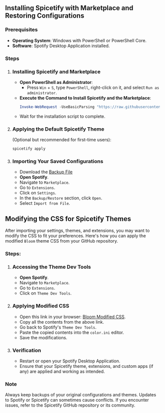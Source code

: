 ## Installing Spicetify with Marketplace and Restoring Configurations

### Prerequisites

- **Operating System**: Windows with PowerShell or PowerShell Core.
- **Software**: Spotify Desktop Application installed.

### Steps

1. ### Installing Spicetify and Marketplace

   - **Open PowerShell as Administrator**:
     - Press `Win` + `S`, type `PowerShell`, right-click on it, and select `Run as administrator`.
   - **Execute the Command to Install Spicetify and the Marketplace**:
     ```powershell
     Invoke-WebRequest -UseBasicParsing "https://raw.githubusercontent.com/spicetify/spicetify-marketplace/main/resources/install.ps1" | Invoke-Expression
     ```
   - Wait for the installation script to complete.

2. ### Applying the Default Spicetify Theme
   (Optional but recommended for first-time users):

   ```powershell
   spicetify apply
   ```

3. ### Importing Your Saved Configurations

   - Download the [Backup File](https://github.com/animegamer4422/Themes-css-UI/blob/main/spotify/spicetify-marketplace)
   - **Open Spotify**.
   - Navigate to `Marketplace`.
   - Go to `Extensions`.
   - Click on `Settings`.
   - In the `Backup/Restore` section, click `Open`.
   - Select `Import from File`.

## Modifying the CSS for Spicetify Themes

After importing your settings, themes, and extensions, you may want to modify the CSS to fit your preferences. Here's how you can apply the modified `Bloom` theme CSS from your GitHub repository.

### Steps:

1. ### Accessing the Theme Dev Tools

   - **Open Spotify**.
   - Navigate to `Marketplace`.
   - Go to `Extensions`.
   - Click on `Theme Dev Tools`.

2. ### Applying Modified CSS

   - Open this link in your browser: [Bloom Modified CSS](https://github.com/animegamer4422/Themes-css-UI/blob/main/spotify/bloom-modified-css).
   - Copy all the contents from the above link.
   - Go back to Spotify's `Theme Dev Tools`.
   - Paste the copied contents into the `color.ini` editor.
   - Save the modifications.

4. ### Verification

   - Restart or open your Spotify Desktop Application.
   - Ensure that your Spicetify theme, extensions, and custom apps (if any) are applied and working as intended.

### Note

Always keep backups of your original configurations and themes. Updates to Spotify or Spicetify can sometimes cause conflicts. If you encounter issues, refer to the Spicetify GitHub repository or its community.
